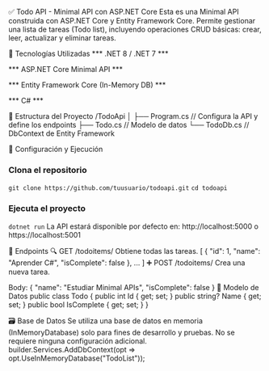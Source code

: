 ﻿✅ Todo API - Minimal API con ASP.NET Core
Esta es una Minimal API construida con ASP.NET Core y Entity Framework Core. Permite gestionar una lista de tareas (Todo list), incluyendo operaciones CRUD básicas: crear, leer, actualizar y eliminar tareas.

🚀 Tecnologías Utilizadas
*** .NET 8 / .NET 7 ***

*** ASP.NET Core Minimal API ***

*** Entity Framework Core (In-Memory DB) ***

*** C# ***

📁 Estructura del Proyecto
/TodoApi
│
├── Program.cs       // Configura la API y define los endpoints
├── Todo.cs          // Modelo de datos
└── TodoDb.cs        // DbContext de Entity Framework

🔧 Configuración y Ejecución
### Clona el repositorio
```git clone https://github.com/tuusuario/todoapi.git```
```cd todoapi```
### Ejecuta el proyecto
```dotnet run```
La API estará disponible por defecto en:
http://localhost:5000 o https://localhost:5001

📌 Endpoints
🔍 GET /todoitems/
Obtiene todas las tareas.
[
  { "id": 1, "name": "Aprender C#", "isComplete": false },
  ...
]
➕ POST /todoitems/
Crea una nueva tarea.

Body:
{
  "name": "Estudiar Minimal APIs",
  "isComplete": false
}
🧠 Modelo de Datos
public class Todo
{
    public int Id { get; set; }
    public string? Name { get; set; }
    public bool IsComplete { get; set; }
}

🗃️ Base de Datos
Se utiliza una base de datos en memoria (InMemoryDatabase) solo para fines de desarrollo y pruebas. No se requiere ninguna configuración adicional.
builder.Services.AddDbContext<TodoDb>(opt => 
    opt.UseInMemoryDatabase("TodoList"));


